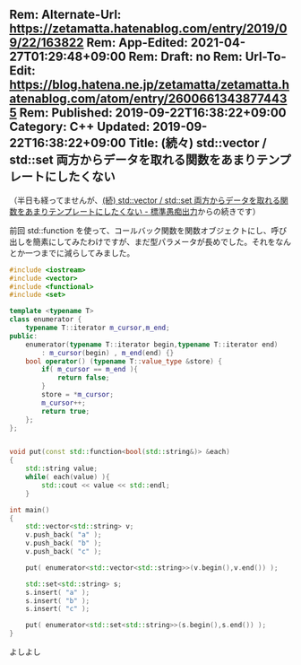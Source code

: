 Rem: Alternate-Url: https://zetamatta.hatenablog.com/entry/2019/09/22/163822
Rem: App-Edited: 2021-04-27T01:29:48+09:00
Rem: Draft: no
Rem: Url-To-Edit: https://blog.hatena.ne.jp/zetamatta/zetamatta.hatenablog.com/atom/entry/26006613438774435
Rem: Published: 2019-09-22T16:38:22+09:00
Category: C++
Updated: 2019-09-22T16:38:22+09:00
Title: (続々) std::vector / std::set 両方からデータを取れる関数をあまりテンプレートにしたくない
---
（半日も経ってませんが、[(続) std::vector / std::set 両方からデータを取れる関数をあまりテンプレートにしたくない - 標準愚痴出力](http://zetamatta.hatenablog.com/entry/2019/09/22/131156)からの続きです）

前回 std::function を使って、コールバック関数を関数オブジェクトにし、呼び出しを簡素にしてみたわけですが、まだ型パラメータが長めでした。それをなんとか一つまでに減らしてみました。

```cpp
#include <iostream>
#include <vector>
#include <functional>
#include <set>

template <typename T>
class enumerator {
    typename T::iterator m_cursor,m_end;
public:
    enumerator(typename T::iterator begin,typename T::iterator end)
        : m_cursor(begin) , m_end(end) {}
    bool operator() (typename T::value_type &store) {
        if( m_cursor == m_end ){
            return false;
        }
        store = *m_cursor;
        m_cursor++;
        return true;
    };
};


void put(const std::function<bool(std::string&)> &each)
{
    std::string value;
    while( each(value) ){
        std::cout << value << std::endl;
    }

int main()
{
    std::vector<std::string> v;
    v.push_back( "a" );
    v.push_back( "b" );
    v.push_back( "c" );

    put( enumerator<std::vector<std::string>>(v.begin(),v.end()) );

    std::set<std::string> s;
    s.insert( "a" );
    s.insert( "b" );
    s.insert( "c" );

    put( enumerator<std::set<std::string>>(s.begin(),s.end()) );
}
```

よしよし